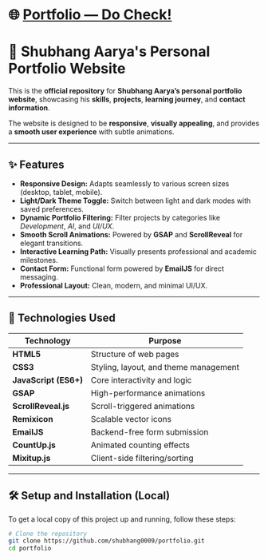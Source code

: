 # 🌐 [Portfolio — Do Check!](https://shubhangsportfolio.netlify.app/)

# 💼 Shubhang Aarya's Personal Portfolio Website

This is the **official repository** for **Shubhang Aarya’s personal portfolio website**, showcasing his **skills**, **projects**, **learning journey**, and **contact information**.

The website is designed to be **responsive**, **visually appealing**, and provides a **smooth user experience** with subtle animations.

---

## ✨ Features

- **Responsive Design:** Adapts seamlessly to various screen sizes (desktop, tablet, mobile).  
- **Light/Dark Theme Toggle:** Switch between light and dark modes with saved preferences.  
- **Dynamic Portfolio Filtering:** Filter projects by categories like _Development_, _AI_, and _UI/UX_.  
- **Smooth Scroll Animations:** Powered by **GSAP** and **ScrollReveal** for elegant transitions.  
- **Interactive Learning Path:** Visually presents professional and academic milestones.  
- **Contact Form:** Functional form powered by **EmailJS** for direct messaging.  
- **Professional Layout:** Clean, modern, and minimal UI/UX.

---

## 🚀 Technologies Used

| Technology | Purpose |
|-------------|----------|
| **HTML5** | Structure of web pages |
| **CSS3** | Styling, layout, and theme management |
| **JavaScript (ES6+)** | Core interactivity and logic |
| **GSAP** | High-performance animations |
| **ScrollReveal.js** | Scroll-triggered animations |
| **Remixicon** | Scalable vector icons |
| **EmailJS** | Backend-free form submission |
| **CountUp.js** | Animated counting effects |
| **Mixitup.js** | Client-side filtering/sorting |

---

## 🛠️ Setup and Installation (Local)

To get a local copy of this project up and running, follow these steps:

```bash
# Clone the repository
git clone https://github.com/shubhang0009/portfolio.git
cd portfolio
